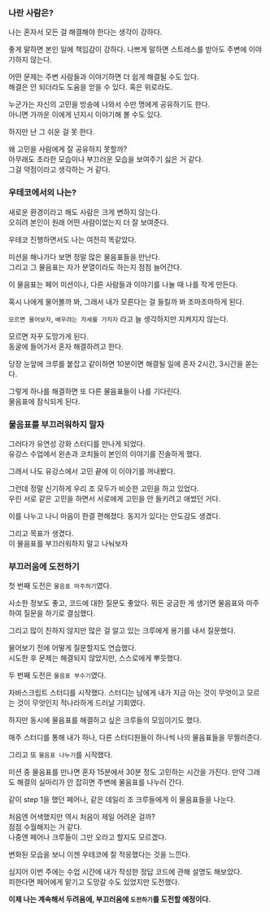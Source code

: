 ### 나란 사람은?

나는 혼자서 모든 걸 해결해야 한다는 생각이 강하다.

좋게 말하면 본인 일에 책임감이 강하다.
나쁘게 말하면 스트레스를 받아도 주변에 이야기하지 않는다.

어떤 문제는 주변 사람들과 이야기하면 더 쉽게 해결될 수도 있다.  
해결은 안 되더라도 도움을 얻을 수 있다. 혹은 위로라도.

누군가는 자신의 고민을 방송에 나와서 수만 명에게 공유하기도 한다.  
아니면 가까운 이에게 넌지시 이야기해 볼 수도 있다.

하지만 난 그 쉬운 걸 못 한다.

왜 고민을 사람에게 잘 공유하지 못할까?  
아무래도 초라한 모습이나 부끄러운 모습을 보여주기 싫은 거 같다.  
그걸 약점이라고 생각하는 거 같다.

### 우테코에서의 나는?

새로운 환경이라고 해도 사람은 크게 변하지 않는다.  
오히려 본인이 원래 어떤 사람이었는지 더 잘 보여준다.

우테코 진행하면서도 나는 여전히 똑같았다.

미션을 해나가다 보면 정말 많은 물음표들을 만난다.  
그리고 그 물음표는 자가 분열이라도 하는지 점점 늘어간다.

이 물음표는 페어 미션이나, 다른 사람들과 이야기를 나눌 때 나를 작게 만든다.

혹시 나에게 물어볼까 봐, 그래서 내가 모른다는 걸 들킬까 봐 조마조마하게 된다.

`모르면 물어보자`, `배우려는 자세를 가지자` 라고 늘 생각하지만 지켜지지 않는다.

모르면 자꾸 도망가게 된다.  
동굴에 들어가서 혼자 해결하려고 한다.

당장 눈앞에 크루를 붙잡고 같이하면 10분이면 해결될 일에 혼자 2시간, 3시간을 쏟는다.

그렇게 하나를 해결하면 또 다른 물음표들이 나를 기다린다.  
물음표에 잠식되게 된다.

### 물음표를 부끄러워하지 말자

그러다가 유연성 강화 스터디를 만나게 되었다.  
유강스 수업에서 왼손과 코치들이 본인의 이야기를 진솔하게 했다.

그래서 나도 유강스에서 고민 끝에 이 이야기를 꺼내봤다.

그런데 정말 신기하게 우리 조 모두가 비슷한 고민을 하고 있었다.  
우린 서로 같은 고민을 하면서 서로에게 고민을 안 들키려고 애썼던 거다.

이를 나누고 나니 마음이 한결 편해졌다. 동지가 있다는 안도감도 생겼다.

그리고 목표가 생겼다.  
이 물음표를 부끄러워하지 말고 나눠보자

### 부끄러움에 도전하기

첫 번째 도전은 `물음표 마주하기`였다.

사소한 정보도 좋고, 코드에 대한 질문도 좋았다.
뭐든 궁금한 게 생기면 물음표와 마주하여 질문을 하기로 결심했다.

그리고 많이 친하지 않지만 많은 걸 알고 있는 크루에게 용기를 내서 질문했다.

물어보기 전에 어떻게 질문할지도 연습했다.  
시도한 후 문제는 해결되지 않았지만, 스스로에게 뿌듯했다.

두 번째 도전은 `물음표 부수기`였다.

자바스크립트 스터디를 시작했다.
스터디는 남에게 내가 지금 아는 것이 무엇이고 모르는 것이 무엇인지 적나라하게 드러날 기회였다.

하지만 동시에 물음표를 해결하고 싶은 크루들의 모임이기도 했다.

매주 스터디를 통해 내가 하나, 다른 스터디원들이 하나씩 나의 물음표들을 무찔러준다.

그리고 또 `물음표 나누기`를 시작했다.

미션 중 물음표를 만나면 혼자 15분에서 30분 정도 고민하는 시간을 가진다.
만약 그래도 해결의 실마리가 안 잡히면 주변에 물음표를 나누러 간다.

같이 step 1을 했던 페어나, 같은 데일리 조 크루들에게 이 물음표들을 나눈다.

처음엔 어색했지만 역시 처음이 제일 어려운 걸까?  
점점 수월해지는 거 같다.  
나중엔 페어나 크루들이 그만 오라고 할지도 모르겠다.

변화된 모습을 보니 이젠 우테코에 잘 적응했다는 것을 느낀다.

심지어 이번 주에는 수업 시간에 내가 작성한 정답 코드에 관해 설명도 해보았다.  
피한다면 페어에게 맡기고 도망갈 수도 있었지만 도전했다.

**이제 나는 계속해서 두려움에, 부끄러움에 `도전하기`를 도전할 예정이다.**
